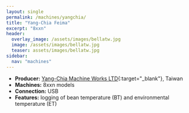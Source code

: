 ```yaml
---
layout: single
permalink: /machines/yangchia/
title: "Yang-Chia Feima"
excerpt: "8xxn"
header:
  overlay_image: /assets/images/bellatw.jpg
  image: /assets/images/bellatw.jpg
  teaser: assets/images/bellatw.jpg
sidebar:
  nav: "machines"
---
```


* __Producer:__ [Yang-Chia Machine Works LTD](http://www.feima.com.tw/){:target="_blank"}, Taiwan
* __Machines:__ 8xxn models
* __Connection:__ USB
* __Features:__ logging of bean temperature (BT) and environmental temperature (ET)